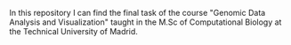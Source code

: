 In this repository I can find the final task of the course "Genomic Data Analysis and Visualization" taught in the M.Sc of Computational Biology at the Technical University of Madrid.
